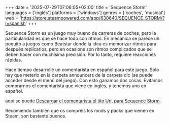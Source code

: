 +++
date = '2025-07-29T07:06:05+02:00'
title = 'Sequence Storm'
languages = ['inglés']
platforms = ['windows']
genres = ['coches', 'musical']
web = 'https://store.steampowered.com/app/630640/SEQUENCE_STORM/?l=spanish'
+++

Sequence Storm es un juego muy bueno de carreras de coches, pero la particularidad es que se hace todo con ritmos. En mecánica se parece un poquito a juegos como Beatstar donde la idea es memorizar ritmos para después replicarlos, pero en ocasions son ritmos complicados que se deben hacer con muchísima precisión. Por lo tanto, requiere reacciones rápidas.

Hace tiempo desarrollé un comentarista en español para este juego. Solo hay que meterlo en la carpeta announcers de la carpeta dlc (se puede acceder desde el menú del juego). Con esto ganamos dos cosas. Evitamos comprarnos el comentarista que viene en inglés, y tenemos uno en español.

aquí se puede [Descargar el comentarista el tito Uri, para Sequence Storm](https://oriolgomez.com/files/ElTitoUriComentarista.zip).

Recomiendo también que os compréis los mods y packs que vienen en Steam, son bastante buenos.
